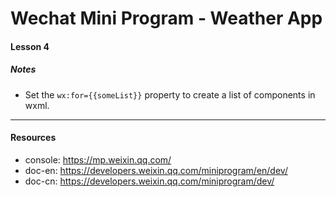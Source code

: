 # Wechat Mini Program - Weather App

#### Lesson 4
##### Notes
- Set the `wx:for={{someList}}` property to create a list of components in wxml.

--- 

#### Resources
- console: https://mp.weixin.qq.com/
- doc-en: https://developers.weixin.qq.com/miniprogram/en/dev/
- doc-cn: https://developers.weixin.qq.com/miniprogram/dev/
